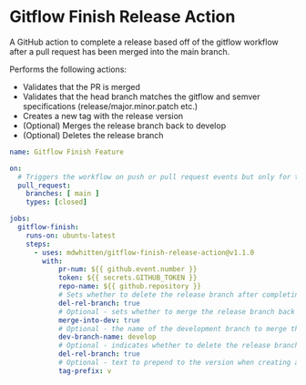 # Gitflow Finish Release Action
A GitHub action to complete a release based off of the gitflow workflow after a pull request has been merged into the main branch.

Performs the following actions:
- Validates that the PR is merged
- Validates that the head branch matches the gitflow and semver specifications (release/major.minor.patch etc.)
- Creates a new tag with the release version
- (Optional) Merges the release branch back to develop
- (Optional) Deletes the release branch


``` yaml
name: Gitflow Finish Feature

on:
  # Triggers the workflow on push or pull request events but only for the main branch
  pull_request:
    branches: [ main ]
    types: [closed]

jobs:
  gitflow-finish:
    runs-on: ubuntu-latest
    steps:
      - uses: mdwhitten/gitflow-finish-release-action@v1.1.0
        with:
            pr-num: ${{ github.event.number }}
            token: ${{ secrets.GITHUB_TOKEN }}
            repo-name: ${{ github.repository }}
            # Sets whether to delete the release branch after completing all giftlow actions
            del-rel-branch: true
            # Optional - sets whether to merge the release branch back into the development branch automatically.
            merge-into-dev: true
            # Optional - the name of the development branch to merge the release branch into.
            dev-branch-name: develop
            # Optional - indicates whether to delete the release branch after completing all gitflow actions.
            del-rel-branch: true
            # Optional - text to prepend to the version when creating a tag.
            tag-prefix: v
```
